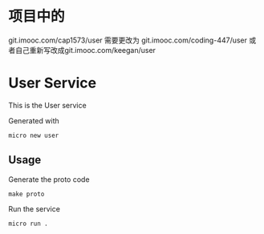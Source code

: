 # 项目中的
git.imooc.com/cap1573/user 需要更改为 git.imooc.com/coding-447/user
或者自己重新写改成git.imooc.com/keegan/user
# User Service

This is the User service

Generated with

```
micro new user
```

## Usage

Generate the proto code

```
make proto
```

Run the service

```
micro run .
```
